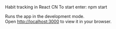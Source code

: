 Habit tracking in React CN
To start enter:
npm start

Runs the app in the development mode.\
Open [http://localhost:3000](http://localhost:3000) to view it in your browser.
